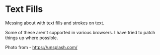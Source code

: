 Text Fills
===========

Messing about with text fills and strokes on text.

Some of these aren't supported in various browsers. I have tried to patch things up where possible.

Photo from - https://unsplash.com/





